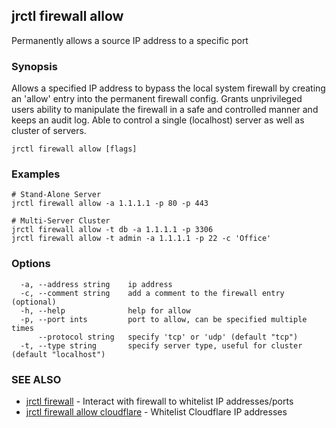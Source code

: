 ## jrctl firewall allow

Permanently allows a source IP address to a specific port

### Synopsis

Allows a specified IP address to bypass the local system firewall by creating an
'allow' entry into the permanent firewall config. Grants unprivileged users
ability to manipulate the firewall in a safe and controlled manner and keeps an
audit log. Able to control a single (localhost) server as well as cluster of
servers.

```
jrctl firewall allow [flags]
```

### Examples

```
# Stand-Alone Server
jrctl firewall allow -a 1.1.1.1 -p 80 -p 443

# Multi-Server Cluster
jrctl firewall allow -t db -a 1.1.1.1 -p 3306
jrctl firewall allow -t admin -a 1.1.1.1 -p 22 -c 'Office'
```

### Options

```
  -a, --address string    ip address
  -c, --comment string    add a comment to the firewall entry (optional)
  -h, --help              help for allow
  -p, --port ints         port to allow, can be specified multiple times
      --protocol string   specify 'tcp' or 'udp' (default "tcp")
  -t, --type string       specify server type, useful for cluster (default "localhost")
```

### SEE ALSO

* [jrctl firewall](jrctl_firewall.md)	 - Interact with firewall to whitelist IP addresses/ports
* [jrctl firewall allow cloudflare](jrctl_firewall_allow_cloudflare.md)	 - Whitelist Cloudflare IP addresses

